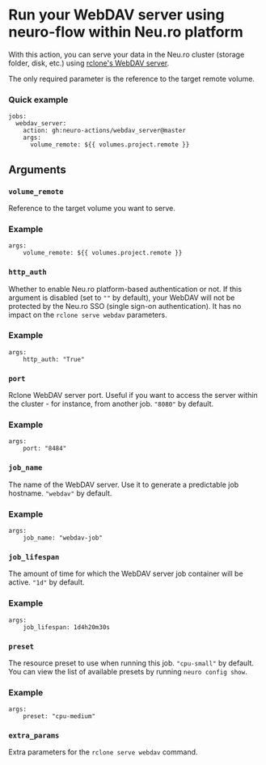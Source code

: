 # Run your WebDAV server using neuro-flow within Neu.ro platform

With this action, you can serve your data in the Neu.ro cluster (storage folder, disk, etc.) using [rclone's WebDAV server](https://rclone.org/webdav/).

The only required parameter is the reference to the target remote volume.

### Quick example

```
jobs:
  webdav_server:
    action: gh:neuro-actions/webdav_server@master
    args:
      volume_remote: ${{ volumes.project.remote }}
```

## Arguments

### `volume_remote`

Reference to the target volume you want to serve.

### Example

```
args:
	volume_remote: ${{ volumes.project.remote }}
```

### `http_auth`

Whether to enable Neu.ro platform-based authentication or not.
If this argument is disabled (set to `""` by default), your WebDAV will not be protected by the Neu.ro SSO (single sign-on authentication).
It has no impact on the `rclone serve webdav` parameters.

### Example

```
args:
	http_auth: "True"
```

### `port`

Rclone WebDAV server port.
Useful if you want to access the server within the cluster - for instance, from another job. `"8080"` by default.

### Example

```
args:
	port: "8484"
```

### `job_name`

The name of the WebDAV server.
Use it to generate a predictable job hostname. `"webdav"` by default.

### Example

```
args:
	job_name: "webdav-job"
```

### `job_lifespan`

The amount of time for which the WebDAV server job container will be active. `"1d"` by default.

### Example

```
args:
	job_lifespan: 1d4h20m30s
```

### `preset`

The resource preset to use when running this job. `"cpu-small"` by default. 
You can view the list of available presets by running `neuro config show`.

### Example

```
args:
	preset: "cpu-medium"
```

### `extra_params`

Extra parameters for the `rclone serve webdav` command.
